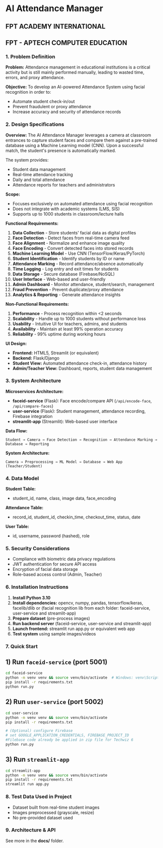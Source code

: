 # AI Attendance Manager

## FPT ACADEMY INTERNATIONAL
## FPT - APTECH COMPUTER EDUCATION

### 1. Problem Definition

**Problem:**
Attendance management in educational institutions is a critical activity but is still mainly performed manually, leading to wasted time, errors, and proxy attendance.

**Objective:**
To develop an AI-powered Attendance System using facial recognition in order to:
- Automate student check-in/out
- Prevent fraudulent or proxy attendance  
- Increase accuracy and security of attendance records

### 2. Design Specifications

**Overview:**
The AI Attendance Manager leverages a camera at classroom entrances to capture student faces and compare them against a pre-trained database using a Machine Learning model (CNN). Upon a successful match, the student's presence is automatically marked.

The system provides:
- Student data management
- Real-time attendance tracking
- Daily and total attendance
- Attendance reports for teachers and administrators

**Scope:**
- Focuses exclusively on automated attendance using facial recognition
- Does not integrate with academic systems (LMS, SIS)
- Supports up to 1000 students in classroom/lecture halls

**Functional Requirements:**
1. **Data Collection** - Store students' facial data as digital profiles
2. **Face Detection** - Detect faces from real-time camera feed
3. **Face Alignment** - Normalize and enhance image quality
4. **Face Encoding** - Convert detected faces into stored records
5. **Machine Learning Model** - Use CNN (TensorFlow/Keras/PyTorch)
6. **Student Identification** - Identify students by ID or name
7. **Attendance Marking** - Record attendance/absence automatically
8. **Time Logging** - Log entry and exit times for students
9. **Data Storage** - Secure database (Firebase/NoSQL)
10. **User Interface** - Web-based and user-friendly
11. **Admin Dashboard** - Monitor attendance, student/search, management
12. **Fraud Prevention** - Prevent duplicate/proxy attendance
13. **Analytics & Reporting** - Generate attendance insights

**Non-Functional Requirements:**
1. **Performance** - Process recognition within <2 seconds
2. **Scalability** - Handle up to 1000 students without performance loss
3. **Usability** - Intuitive UI for teachers, admins, and students
4. **Availability** - Maintain at least 99% operation accuracy
5. **Reliability** - 99% uptime during working hours

**UI Design:**
- **Frontend:** HTML5, Streamlit (or equivalent)
- **Backend:** Flask/Django
- **Student View:** Automated attendance check-in, attendance history
- **Admin/Teacher View:** Dashboard, reports, student data management

### 3. System Architecture

**Microservices Architecture:**
- **faceid-service** (Flask): Face encode/compare API (`/api/encode-face`, `/api/compare-faces`)
- **user-service** (Flask): Student management, attendance recording, Firebase integration
- **streamlit-app** (Streamlit): Web-based user interface

**Data Flow:**
```
Student → Camera → Face Detection → Recognition → Attendance Marking → Database → Reporting
```

**System Architecture:**
```
Camera → Preprocessing → ML Model → Database → Web App (Teacher/Student)
```

### 4. Data Model

**Student Table:**
- student_id, name, class, image data, face_encoding

**Attendance Table:**
- record_id, student_id, checkin_time, checkout_time, status, date

**User Table:**
- id, username, password (hashed), role

### 5. Security Considerations

- Compliance with biometric data privacy regulations
- JWT authentication for secure API access
- Encryption of facial data storage
- Role-based access control (Admin, Teacher)

### 6. Installation Instructions

1. **Install Python 3.10**
2. **Install dependencies:** opencv, numpy, pandas, tensorflow/keras, facelib/dlib or (facial recognition lib from each folder: faceid-service, user-service and streamlit-app)
3. **Prepare dataset** (pre-process images)
4. **Run backend server** (faceid-service, user-service and streamlit-app)
5. **Launch frontend:** streamlit run app.py or equivalent web app
6. **Test system** using sample images/videos

### 7. Quick Start

## 1) Run `faceid-service` (port 5001)
```bash
cd faceid-service
python -m venv venv && source venv/bin/activate  # Windows: venv\Scripts\activate
pip install -r requirements.txt
python run.py
```

## 2) Run `user-service` (port 5002)
```bash
cd user-service
python -m venv venv && source venv/bin/activate
pip install -r requirements.txt

# (Optional) configure Firebase
# set GOOGLE_APPLICATION_CREDENTIALS, FIREBASE_PROJECT_ID
#Filebase code already be applied in zip file for Techwiz 6 
python run.py
```

## 3) Run `streamlit-app`
```bash
cd streamlit-app
python -m venv venv && source venv/bin/activate
pip install -r requirements.txt
streamlit run app.py
```

### 8. Test Data Used in Project

- Dataset built from real-time student images
- Images preprocessed (grayscale, resize)
- No pre-provided dataset used

### 9. Architecture & API
See more in the **docs/** folder.
